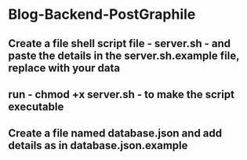 # Blog-Backend-PostGraphile
## Create a file shell script file - server.sh - and paste the details in the server.sh.example file, replace with your data
## run - chmod +x server.sh - to make the script executable

## Create a file named database.json and add details as in database.json.example
